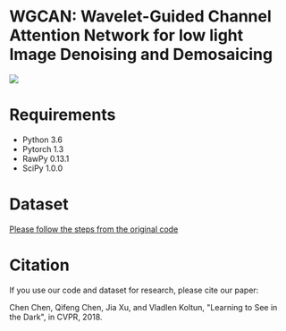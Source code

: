# WGCAN: Wavelet-Guided Channel Attention Network for low light Image Denoising and Demosaicing
![](https://sm.ms/image/egKuwXZjaIxU6Jr)


# Requirements
- Python 3.6
- Pytorch 1.3
- RawPy 0.13.1
- SciPy 1.0.0
# Dataset
[Please follow the steps from the original code](https://github.com/cchen156/Learning-to-See-in-the-Dark)

# Citation
If you use our code and dataset for research, please cite our paper:

Chen Chen, Qifeng Chen, Jia Xu, and Vladlen Koltun, "Learning to See in the Dark", in CVPR, 2018.
